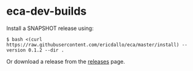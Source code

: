 # eca-dev-builds

Install a SNAPSHOT release using:

```
$ bash <(curl https://raw.githubusercontent.com/ericdallo/eca/master/install) --version 0.1.2 --dir .
```

Or download a release from the [releases](https://github.com/ericdallo/eca-dev-builds/releases) page.
